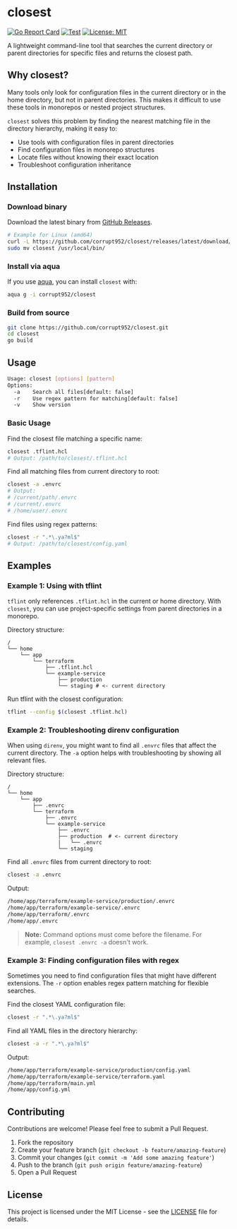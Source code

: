 # closest

[![Go Report Card](https://goreportcard.com/badge/github.com/corrupt952/closest)](https://goreportcard.com/report/github.com/corrupt952/closest)
[![Test](https://github.com/corrupt952/closest/actions/workflows/test.yml/badge.svg)](https://github.com/corrupt952/closest/actions/workflows/test.yml)
[![License: MIT](https://img.shields.io/badge/License-MIT-blue.svg)](https://opensource.org/licenses/MIT)

A lightweight command-line tool that searches the current directory or parent directories for specific files and returns the closest path.

## Why closest?

Many tools only look for configuration files in the current directory or in the home directory, but not in parent directories. This makes it difficult to use these tools in monorepos or nested project structures.

`closest` solves this problem by finding the nearest matching file in the directory hierarchy, making it easy to:

- Use tools with configuration files in parent directories
- Find configuration files in monorepo structures
- Locate files without knowing their exact location
- Troubleshoot configuration inheritance

## Installation

### Download binary

Download the latest binary from [GitHub Releases](https://github.com/corrupt952/closest/releases).

```sh
# Example for Linux (amd64)
curl -L https://github.com/corrupt952/closest/releases/latest/download/closest_linux_amd64.tar.gz | tar xz
sudo mv closest /usr/local/bin/
```

### Install via aqua

If you use [aqua](https://github.com/aquaproj/aqua), you can install `closest` with:

```sh
aqua g -i corrupt952/closest
```

### Build from source

```sh
git clone https://github.com/corrupt952/closest.git
cd closest
go build
```

## Usage

```sh
Usage: closest [options] [pattern]
Options:
  -a    Search all files[default: false]
  -r    Use regex pattern for matching[default: false]
  -v    Show version
```

### Basic Usage

Find the closest file matching a specific name:

```sh
closest .tflint.hcl
# Output: /path/to/closest/.tflint.hcl
```

Find all matching files from current directory to root:

```sh
closest -a .envrc
# Output: 
# /current/path/.envrc
# /current/.envrc
# /home/user/.envrc
```

Find files using regex patterns:

```sh
closest -r ".*\.ya?ml$"
# Output: /path/to/closest/config.yaml
```

## Examples

### Example 1: Using with tflint

`tflint` only references `.tflint.hcl` in the current or home directory. With `closest`, you can use project-specific settings from parent directories in a monorepo.

Directory structure:
```
/
└── home
    └── app
        └── terraform
            ├── .tflint.hcl
            └── example-service
                ├── production
                └── staging # <- current directory
```

Run tflint with the closest configuration:

```sh
tflint --config $(closest .tflint.hcl)
```

### Example 2: Troubleshooting direnv configuration

When using `direnv`, you might want to find all `.envrc` files that affect the current directory. The `-a` option helps with troubleshooting by showing all relevant files.

Directory structure:
```
/
└── home
    └── app
        ├── .envrc
        └── terraform
            ├── .envrc
            └── example-service
                ├── .envrc
                ├── production  # <- current directory
                |   └── .envrc
                └── staging
```

Find all `.envrc` files from current directory to root:

```sh
closest -a .envrc
```

Output:
```sh
/home/app/terraform/example-service/production/.envrc
/home/app/terraform/example-service/.envrc
/home/app/terraform/.envrc
/home/app/.envrc
```

> **Note:** Command options must come before the filename. For example, `closest .envrc -a` doesn't work.

### Example 3: Finding configuration files with regex

Sometimes you need to find configuration files that might have different extensions. The `-r` option enables regex pattern matching for flexible searches.

Find the closest YAML configuration file:

```sh
closest -r ".*\.ya?ml$"
```

Find all YAML files in the directory hierarchy:

```sh
closest -a -r ".*\.ya?ml$"
```

Output:
```sh
/home/app/terraform/example-service/production/config.yaml
/home/app/terraform/example-service/terraform.yaml
/home/app/terraform/main.yml
/home/app/config.yml
```

## Contributing

Contributions are welcome! Please feel free to submit a Pull Request.

1. Fork the repository
2. Create your feature branch (`git checkout -b feature/amazing-feature`)
3. Commit your changes (`git commit -m 'Add some amazing feature'`)
4. Push to the branch (`git push origin feature/amazing-feature`)
5. Open a Pull Request

## License

This project is licensed under the MIT License - see the [LICENSE](LICENSE) file for details.
